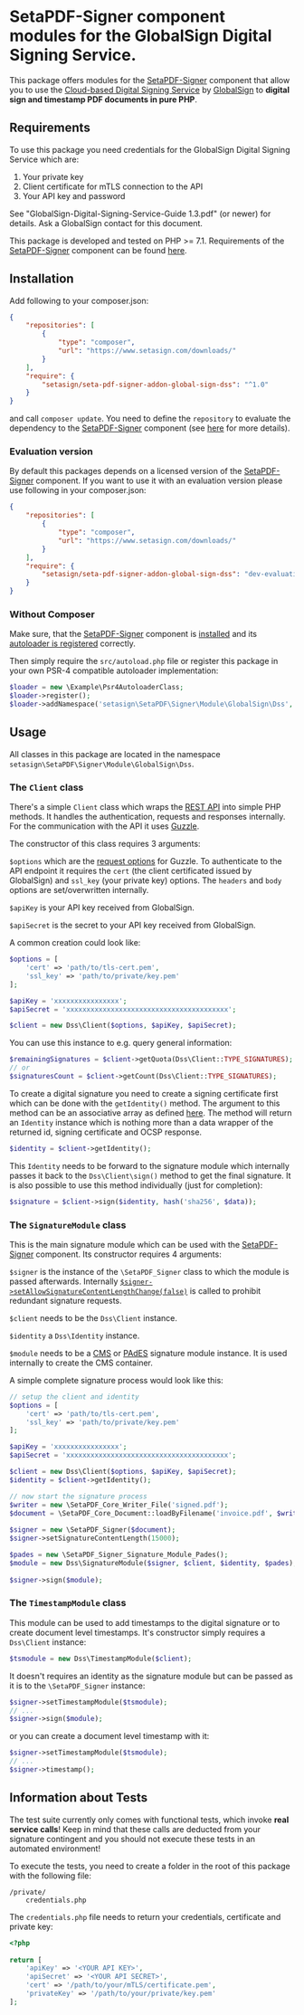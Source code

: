 # SetaPDF-Signer component modules for the GlobalSign Digital Signing Service.

This package offers modules for the [SetaPDF-Signer](https://www.setasign.com/signer) component that allow you to use the [Cloud-based Digital Signing Service](https://www.globalsign.com/en/digital-signatures/cloud/) by [GlobalSign](https://www.globalsign.com) to **digital sign and timestamp PDF documents in pure PHP**.

## Requirements

To use this package you need credentials for the GlobalSign Digital Signing Service which are:

1. Your private key
2. Client certificate for mTLS connection to the API
3. Your API key and password

See "GlobalSign-Digital-Signing-Service-Guide 1.3.pdf" (or newer) for details. Ask a GlobalSign contact for this document. 

This package is developed and tested on PHP >= 7.1. Requirements of the [SetaPDF-Signer](https://www.setasign.com/signer) component can be found [here](https://manuals.setasign.com/setapdf-signer-manual/getting-started/#index-1).

## Installation
Add following to your composer.json:

```json
{
    "repositories": [
        {
            "type": "composer",
            "url": "https://www.setasign.com/downloads/"
        }
    ],
    "require": {
        "setasign/seta-pdf-signer-addon-global-sign-dss": "^1.0"
    }
}
```

and call `composer update`. You need to define the `repository` to evaluate the dependency to the [SetaPDF-Signer](https://www.setasign.com/signer) component (see [here](https://getcomposer.org/doc/faqs/why-can%27t-composer-load-repositories-recursively.md) for more details).

### Evaluation version
By default this packages depends on a licensed version of the [SetaPDF-Signer](https://www.setasign.com/signer) component. If you want to use it with an evaluation version please use following in your composer.json:

```json
{
    "repositories": [
        {
            "type": "composer",
            "url": "https://www.setasign.com/downloads/"
        }
    ],
    "require": {
        "setasign/seta-pdf-signer-addon-global-sign-dss": "dev-evaluation"
    }
}
```

### Without Composer

Make sure, that the [SetaPDF-Signer](https://www.setasign.com/signer) component is [installed](https://manuals.setasign.com/setapdf-core-manual/installation/#index-2) and its [autoloader is registered](https://manuals.setasign.com/setapdf-core-manual/getting-started/#index-1) correctly.

Then simply require the `src/autoload.php` file or register this package in your own PSR-4 compatible autoloader implementation:

```php
$loader = new \Example\Psr4AutoloaderClass;
$loader->register();
$loader->addNamespace('setasign\SetaPDF\Signer\Module\GlobalSign\Dss', 'path/to/src/');
```

## Usage

All classes in this package are located in the namespace `setasign\SetaPDF\Signer\Module\GlobalSign\Dss`.

### The `Client` class

There's a simple `Client` class which wraps the [REST API](https://downloads.globalsign.com/acton/media/2674/digital-signing-service-api-documentation) into  simple PHP methods. It handles the authentication, requests and responses internally. For the communication with the API it uses [Guzzle](http://guzzlephp.org/).

The constructor of this class requires 3 arguments: 

`$options` which are the [request options](http://docs.guzzlephp.org/en/stable/request-options.html) for Guzzle. To authenticate to the API endpoint it requires the `cert` (the client certificated issued by GlobalSign) and `ssl_key` (your private key) options. The `headers` and `body` options are set/overwritten internally.
 
`$apiKey` is your API key received from GlobalSign.
 
`$apiSecret` is the secret to your API key received from GlobalSign.

A common creation could look like:

```php
$options = [
    'cert' => 'path/to/tls-cert.pem',
    'ssl_key' => 'path/to/private/key.pem'  
];

$apiKey = 'xxxxxxxxxxxxxxxx';
$apiSecret = 'xxxxxxxxxxxxxxxxxxxxxxxxxxxxxxxxxxxxxxxx';

$client = new Dss\Client($options, $apiKey, $apiSecret);
```

You can use this instance to e.g. query general information:

```php
$remainingSignatures = $client->getQuota(Dss\Client::TYPE_SIGNATURES);
// or 
$signaturesCount = $client->getCount(Dss\Client::TYPE_SIGNATURES);
```

To create a digital signature you need to create a signing certificate first which can be done with the `getIdentity()` method. The argument to this method can be an associative array as defined [here](https://downloads.globalsign.com/acton/media/2674/digital-signing-service-api-documentation#identity_post). The method will return an `Identity` instance which is nothing more than a data wrapper of the returned id, signing certificate and OCSP response.

```php
$identity = $client->getIdentity();
```

This `Identity` needs to be forward to the signature module which internally passes it back to the `Dss\Client\sign()` method to get the final signature. It is also possible to use this method individually (just for completion):

```php
$signature = $client->sign($identity, hash('sha256', $data));
```

### The `SignatureModule` class

This is the main signature module which can be used with the [SetaPDF-Signer](https://www.setasign.com/signer) component. Its constructor requires 4 arguments:

`$signer` is the instance of the `\SetaPDF_Signer` class to which the module is passed afterwards. Internally [`$signer->setAllowSignatureContentLengthChange(false)`](https://manuals.setasign.com/api-reference/setapdf/c/SetaPDF.Signer#method_setAllowSignatureContentLengthChange) is called to prohibit redundant signature requests.

`$client` needs to be the `Dss\Client` instance.

`$identity` a `Dss\Identity` instance.

`$module` needs to be a [CMS](https://manuals.setasign.com/api-reference/setapdf/c/SetaPDF.Signer.Signature.Module.Cms) or [PAdES](https://manuals.setasign.com/api-reference/setapdf/c/SetaPDF.Signer.Signature.Module.Pades) signature module instance. It is used internally to create the CMS container.

A simple complete signature process would look like this:

```php
// setup the client and identity
$options = [
    'cert' => 'path/to/tls-cert.pem',
    'ssl_key' => 'path/to/private/key.pem'  
];

$apiKey = 'xxxxxxxxxxxxxxxx';
$apiSecret = 'xxxxxxxxxxxxxxxxxxxxxxxxxxxxxxxxxxxxxxxx';

$client = new Dss\Client($options, $apiKey, $apiSecret);
$identity = $client->getIdentity();

// now start the signature process
$writer = new \SetaPDF_Core_Writer_File('signed.pdf');
$document = \SetaPDF_Core_Document::loadByFilename('invoice.pdf', $writer);
 
$signer = new \SetaPDF_Signer($document);
$signer->setSignatureContentLength(15000);

$pades = new \SetaPDF_Signer_Signature_Module_Pades();
$module = new Dss\SignatureModule($signer, $client, $identity, $pades);
 
$signer->sign($module);
```

### The `TimestampModule` class

This module can be used to add timestamps to the digital signature or to create document level timestamps. It's constructor simply requires a `Dss\Client` instance:

```php
$tsmodule = new Dss\TimestampModule($client);
```

It doesn't requires an identity as the signature module but can be passed as it is to the `\SetaPDF_Signer` instance:

```php
$signer->setTimestampModule($tsmodule);
// ...
$signer->sign($module);
```

or you can create a document level timestamp with it:

```php
$signer->setTimestampModule($tsmodule);
// ...
$signer->timestamp();
``` 

## Information about Tests

The test suite currently only comes with functional tests, which invoke **real service calls**! Keep in mind that these calls are deducted from your signature contingent and you should not execute these tests in an automated environment!

To execute the tests, you need to create a folder in the root of this package with the following file:

```
/private/
    credentials.php
``` 

The `credentials.php` file needs to return your credentials, certificate and private key:
```php
<?php
        
return [
    'apiKey' => '<YOUR API KEY>',
    'apiSecret' => '<YOUR API SECRET>',
    'cert' => '/path/to/your/mTLS/certificate.pem',
    'privateKey' => '/path/to/your/private/key.pem'
];
```
